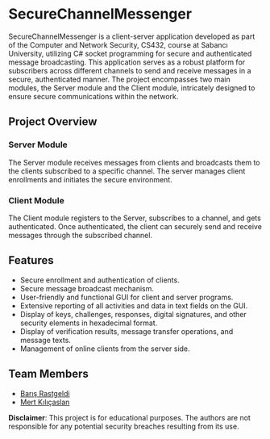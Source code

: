 # SecureChannelMessenger

SecureChannelMessenger is a client-server application developed as part of the Computer and Network Security, CS432, course at Sabancı University, utilizing C# socket programming for secure and authenticated message broadcasting. This application serves as a robust platform for subscribers across different channels to send and receive messages in a secure, authenticated manner. The project encompasses two main modules, the Server module and the Client module, intricately designed to ensure secure communications within the network.

## Project Overview

### Server Module
The Server module receives messages from clients and broadcasts them to the clients subscribed to a specific channel. The server manages client enrollments and initiates the secure environment.

### Client Module
The Client module registers to the Server, subscribes to a channel, and gets authenticated. Once authenticated, the client can securely send and receive messages through the subscribed channel.

## Features

- Secure enrollment and authentication of clients.
- Secure message broadcast mechanism.
- User-friendly and functional GUI for client and server programs.
- Extensive reporting of all activities and data in text fields on the GUI.
- Display of keys, challenges, responses, digital signatures, and other security elements in hexadecimal format.
- Display of verification results, message transfer operations, and message texts.
- Management of online clients from the server side.

## Team Members

- [Barış Rastgeldi](https://github.com/barisrast)
- [Mert Kılıçaslan](https://github.com/mertkilicaslan)


**Disclaimer**: This project is for educational purposes. The authors are not responsible for any potential security breaches resulting from its use.
